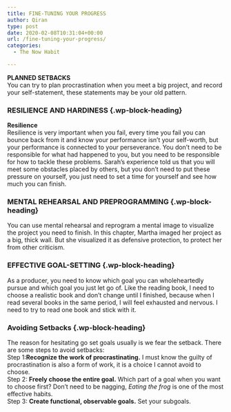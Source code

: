 ```yaml
---
title: FINE-TUNING YOUR PROGRESS
author: Qiran
type: post
date: 2020-02-08T10:31:04+00:00
url: /fine-tuning-your-progress/
categories:
  - The Now Habit

---
```

**PLANNED SETBACKS**  
You can try to plan procrastination when you meet a big project, and record your self-statement, these statements may be your old pattern.

### RESILIENCE AND HARDINESS {.wp-block-heading}

**Resilience**  
Resilience is very important when you fail, every time you fail you can bounce back from it and know your performance isn&#8217;t your self-worth, but your performance is connected to your perseverance. You don&#8217;t need to be responsible for what had happened to you, but you need to be responsible for how to tackle these problems. Sarah&#8217;s experience told us that you will meet some obstacles placed by others, but you don&#8217;t need to put these pressure on yourself, you just need to set a time for yourself and see how much you can finish.

### MENTAL REHEARSAL AND PREPROGRAMMING {.wp-block-heading}

You can use mental rehearsal and reprogram a mental image to visualize the project you need to finish. In this chapter, Martha imaged her project as a big, thick wall. But she visualized it as defensive protection, to protect her from other criticism.

### EFFECTIVE GOAL-SETTING {.wp-block-heading}

As a producer, you need to know which goal you can wholeheartedly pursue and which goal you just let go of. Like the reading book, I need to choose a realistic book and don&#8217;t change until I finished, because when I read several books in the same period, I will feel exhausted and nervous. I need to try to read one book and stick with it.

### Avoiding Setbacks {.wp-block-heading}

The reason for hesitating go set goals usually is we fear the setback. There are some steps to avoid setbacks:  
Step 1:**Recognize the work of procrastinating.** I must know the guilty of procrastination is also a form of work, it is a choice I cannot avoid to choose.  
Step 2: **Freely choose the entire goal.** Which part of a goal when you want to choose first? Don&#8217;t need to be nagging, _Eating the frog_ is one of the most effective habits.  
Step 3: **Create functional, observable goals.** Set your subgoals.